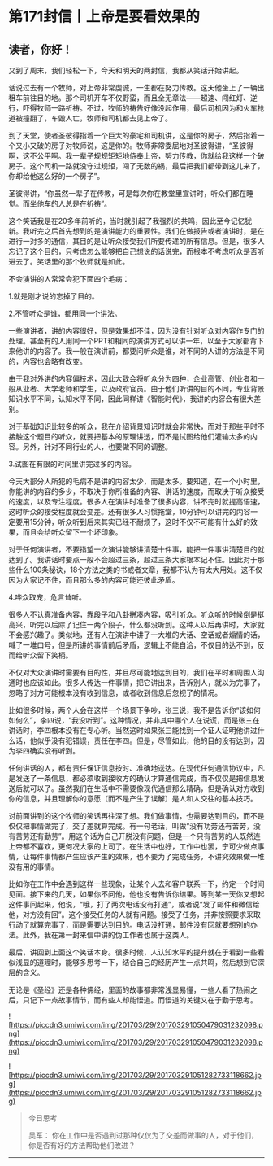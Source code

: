 # 第171封信丨上帝是要看效果的

## 读者，你好！

又到了周末，我们轻松一下，今天和明天的两封信，我都从笑话开始讲起。

话说过去有一个牧师，对上帝非常虔诚，一生都在努力传教。这天他坐上了一辆出租车前往目的地。那个司机开车不仅野蛮，而且全无章法——超速、闯红灯、逆行，吓得牧师一路祈祷。不过，牧师的祷告好像没起作用，最后司机因为和火车抢道被撞翻了，车毁人亡，牧师和司机都去见上帝了。

到了天堂，使者圣彼得指着一个巨大的豪宅和司机讲，这是你的房子，然后指着一个又小又破的房子对牧师说，这是你的。牧师非常委屈地对圣彼得讲，“圣彼得啊，这不公平啊。我一辈子规规矩矩地侍奉上帝，努力传教，你就给我这样一个破房子。这个司机一路就没守过规矩，闯了无数的祸，最后把我们都带到这儿来了，你却给他这么好的一个房子”。

圣彼得讲，“你虽然一辈子在传教，可是每次你在教堂里宣讲时，听众们都在睡觉。而坐他车的人总是在祈祷”。

这个笑话我是在20多年前听的，当时就引起了我强烈的共鸣，因此至今记忆犹新。我听完之后首先想到的是演讲能力的重要性。我们在做报告或者演讲时，是在进行一对多的通信，其目的是让听众接受我们所要传递的所有信息。但是，很多人忘记了这个目的，只考虑怎么能够把自己想说的话说完，而根本不考虑听众是否听进去了。笑话里的那个牧师就是如此。

不会演讲的人常常会犯下面四个毛病：

1.就是刚才说的忘掉了目的。

2.不管听众是谁，都用同一个讲法。

一些演讲者，讲的内容很好，但是效果却不佳，因为没有针对听众对内容作专门的处理。甚至有的人用同一个PPT和相同的演讲方式可以讲一年，以至于大家都背下来他讲的内容了。我一般在演讲前，都要问听众是谁，对不同的人讲的方法是不同的，内容也会略有改变。

由于我对外讲的内容偏技术，因此大致会将听众分为四种，企业高管、创业者和一般从业者、大学老师和学生，以及政府官员。由于他们听讲的目的不同，专业背景知识水平不同，认知水平不同，因此同样讲《智能时代》，我讲的内容会有很大差别。

对于基础知识比较多的听众，我在介绍背景知识时就会非常快，而对于那些平时不接触这个题目的听众，就要把基本的原理讲透，而不是试图给他们灌输太多的内容。另外，针对不同行业的人，也要做不同的调整。

3.试图在有限的时间里讲完过多的内容。

今天大部分人所犯的毛病不是讲的内容太少，而是太多。要知道，在一个小时里，你能讲的内容的多少，不取决于你所准备的内容、讲话的速度，而取决于听众接受的速度，以及专注程度。很多人在演讲时准备了很多内容，讲不完时就提高语速，这时听众的接受程度就会变差。还有很多人习惯拖堂，10分钟可以讲完的内容一定要用15分钟，听众听到后来其实已经不耐烦了，这时不仅不可能有什么好的效果，而且会给听众留下一个坏印象。

对于任何演讲者，不要指望一次演讲能够讲清楚十件事，能把一件事讲清楚目的就达到了。我讲话时要点一般不会超过三条，超过三条大家根本记不住。因此对于那些什么100条秘诀，18个方法之类的书或者文章，我都不认为有太大用处。这不仅因为大家记不住，而且那么多的内容可能还彼此矛盾。

4.哗众取宠，危言耸听。

很多人不认真准备内容，靠段子和八卦拼凑内容，吸引听众。听众听的时候倒是挺高兴，听完以后除了记住一两个段子，什么都没听到。这种人以后再讲时，大家就不会感兴趣了。类似地，还有人在演讲中讲了一大堆的大话、空话或者煽情的话，喊了一堆口号，但是所讲的事情前后矛盾，逻辑上不能自洽，不仅目的达不到，反而给听众留下笑柄。

不仅对大众演讲时需要有目的性，并且尽可能地达到目的，我们在平时和周围人沟通时也应该如此。很多人传达一件事情，把它讲出来，告诉别人，就以为完事了，忽略了对方可能根本没有收到信息，或者收到信息后忽视了的情况。

比如很多时候，两个人会在这样一个场景下争吵，张三说，我不是告诉你“该如何如何么”，李四说，“我没听到”。这种情况，并非其中哪个人在说谎，而是张三在讲话时，李四根本没有在专心听。当然这时如果张三能找到一个证人证明他讲过什么话，他似乎没有犯错误，责任在李四。但是，尽管如此，他的目的没有达到，因为李四确实没有听到。

任何讲话的人，都有责任保证信息按时、准确地送达。在现代任何通信协议中，凡是发送了一条信息，都必须收到接收方的确认才算通信完成，而不仅仅是把信息发送后就可以了。虽然我们在生活中不需要像现代通信那么精确，但是确认对方收到你的信息，并且理解你的意愿（而不是产生了误解）是人和人交往的基本技巧。

对前面讲到的这个牧师的笑话再往深了想。我们做事情，也需要达到目的，而不是仅仅把事情做完了，交了差就算完成。有一句老话，叫做“没有功劳还有苦劳，没有苦劳还有勤劳”。用这个话为自己开脱没有问题，但是一个只有苦劳的人既然连上帝都不喜欢，更何况大家的上司了。在生活中也好，工作中也罢，宁可少做点事情，让每件事情都产生应该产生的效果，也不要为了完成任务，不讲究效果做一堆没有用的事情。

比如你在工作中会遇到这样一些现象，让某个人去和客户联系一下，约定一个时间见面。接下来的几天，如果你不问他，他也没有告诉你结果。等到某一天你又想起这件事问起来，他说，“哦，打了两次电话没有打通”，或者说“发了邮件和微信给他，对方没有回”。这个接受任务的人就有问题。接受了任务，并非按照要求采取行动了就算完事了，而是需要达到目的。电话没打通，邮件没有回就要想别的办法。此外，我在第一封来信中讲的伪工作者也属于这类人。

最后，讲回到上面这个笑话本身。很多时候，人认知水平的提升就在于看到一些看似浅显的道理时，能够多思考一下，结合自己的经历产生一点共鸣，然后想到它深层的含义。

无论是《圣经》还是各种佛经，里面的故事都非常浅显易懂，一些人看了热闹之后，只记下一点故事情节，而有些人却能悟道。而悟道的关键又在于勤于思考。

![https://piccdn3.umiwi.com/img/201703/29/201703291050479031232098.png](https://piccdn3.umiwi.com/img/201703/29/201703291050479031232098.png)

![https://piccdn3.umiwi.com/img/201703/29/201703291051282733118662.jpg](https://piccdn3.umiwi.com/img/201703/29/201703291051282733118662.jpg)

> 今日思考
> 
> 吴军： 你在工作中是否遇到过那种仅仅为了交差而做事的人，对于他们，你是否有好的方法帮助他们改进？

---
